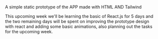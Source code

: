 A simple static prototype of the APP made with HTML AND Tailwind

This upcoming week we'll be learning the basic of React.js for 5 days and the 
two remaining days will be spent on improving the prototype design with react and adding some basic animations, also planning out the tasks for the upcoming week.
